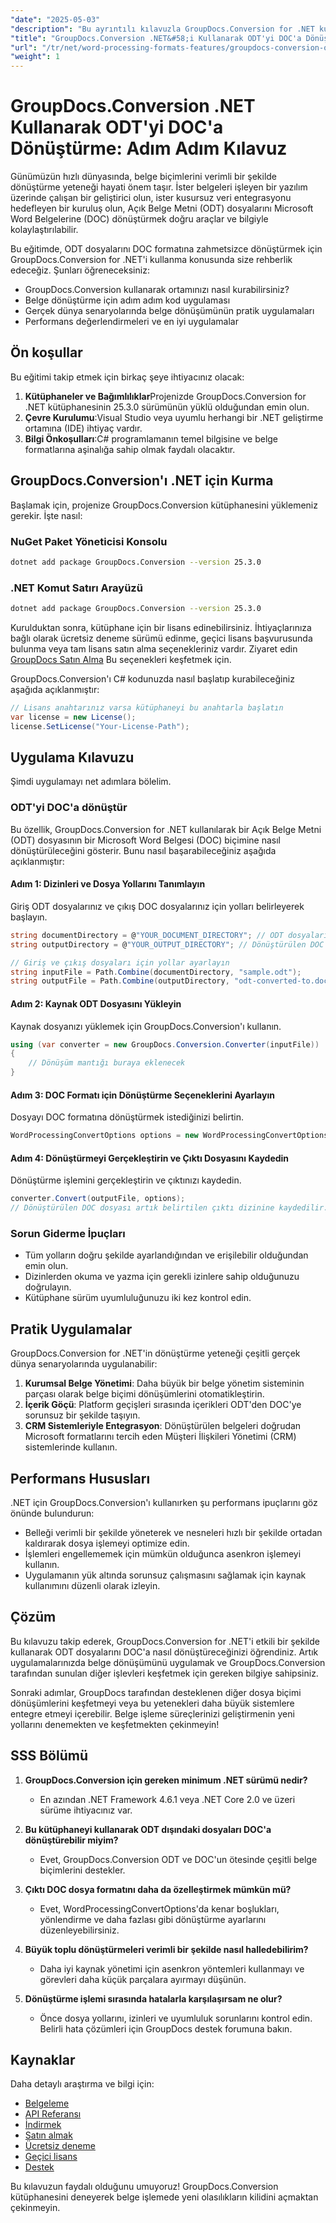 ```yaml
---
"date": "2025-05-03"
"description": "Bu ayrıntılı kılavuzla GroupDocs.Conversion for .NET kullanarak ODT dosyalarını DOC formatına nasıl dönüştüreceğinizi öğrenin. Belge işleme iş akışlarınızı verimli bir şekilde geliştirin."
"title": "GroupDocs.Conversion .NET&#58;i Kullanarak ODT'yi DOC'a Dönüştürme Adım Adım Kılavuz"
"url": "/tr/net/word-processing-formats-features/groupdocs-conversion-odt-to-doc-guide/"
"weight": 1
---
```


# GroupDocs.Conversion .NET Kullanarak ODT'yi DOC'a Dönüştürme: Adım Adım Kılavuz

Günümüzün hızlı dünyasında, belge biçimlerini verimli bir şekilde dönüştürme yeteneği hayati önem taşır. İster belgeleri işleyen bir yazılım üzerinde çalışan bir geliştirici olun, ister kusursuz veri entegrasyonu hedefleyen bir kuruluş olun, Açık Belge Metni (ODT) dosyalarını Microsoft Word Belgelerine (DOC) dönüştürmek doğru araçlar ve bilgiyle kolaylaştırılabilir.

Bu eğitimde, ODT dosyalarını DOC formatına zahmetsizce dönüştürmek için GroupDocs.Conversion for .NET'i kullanma konusunda size rehberlik edeceğiz. Şunları öğreneceksiniz:
- GroupDocs.Conversion kullanarak ortamınızı nasıl kurabilirsiniz?
- Belge dönüştürme için adım adım kod uygulaması
- Gerçek dünya senaryolarında belge dönüşümünün pratik uygulamaları
- Performans değerlendirmeleri ve en iyi uygulamalar

## Ön koşullar
Bu eğitimi takip etmek için birkaç şeye ihtiyacınız olacak:

1. **Kütüphaneler ve Bağımlılıklar**Projenizde GroupDocs.Conversion for .NET kütüphanesinin 25.3.0 sürümünün yüklü olduğundan emin olun.
2. **Çevre Kurulumu**:Visual Studio veya uyumlu herhangi bir .NET geliştirme ortamına (IDE) ihtiyaç vardır.
3. **Bilgi Önkoşulları**:C# programlamanın temel bilgisine ve belge formatlarına aşinalığa sahip olmak faydalı olacaktır.

## GroupDocs.Conversion'ı .NET için Kurma
Başlamak için, projenize GroupDocs.Conversion kütüphanesini yüklemeniz gerekir. İşte nasıl:

### NuGet Paket Yöneticisi Konsolu
```bash
dotnet add package GroupDocs.Conversion --version 25.3.0
```

### .NET Komut Satırı Arayüzü
```bash
dotnet add package GroupDocs.Conversion --version 25.3.0
```

Kurulduktan sonra, kütüphane için bir lisans edinebilirsiniz. İhtiyaçlarınıza bağlı olarak ücretsiz deneme sürümü edinme, geçici lisans başvurusunda bulunma veya tam lisans satın alma seçenekleriniz vardır. Ziyaret edin [GroupDocs Satın Alma](https://purchase.groupdocs.com/buy) Bu seçenekleri keşfetmek için.

GroupDocs.Conversion'ı C# kodunuzda nasıl başlatıp kurabileceğiniz aşağıda açıklanmıştır:

```csharp
// Lisans anahtarınız varsa kütüphaneyi bu anahtarla başlatın
var license = new License();
license.SetLicense("Your-License-Path");
```

## Uygulama Kılavuzu
Şimdi uygulamayı net adımlara bölelim.

### ODT'yi DOC'a dönüştür
Bu özellik, GroupDocs.Conversion for .NET kullanılarak bir Açık Belge Metni (ODT) dosyasının bir Microsoft Word Belgesi (DOC) biçimine nasıl dönüştürüleceğini gösterir. Bunu nasıl başarabileceğiniz aşağıda açıklanmıştır:

#### Adım 1: Dizinleri ve Dosya Yollarını Tanımlayın
Giriş ODT dosyalarınız ve çıkış DOC dosyalarınız için yolları belirleyerek başlayın.

```csharp
string documentDirectory = @"YOUR_DOCUMENT_DIRECTORY"; // ODT dosyalarınızı içeren dizin
string outputDirectory = @"YOUR_OUTPUT_DIRECTORY"; // Dönüştürülen DOC dosyalarının kaydedileceği dizin

// Giriş ve çıkış dosyaları için yollar ayarlayın
string inputFile = Path.Combine(documentDirectory, "sample.odt");
string outputFile = Path.Combine(outputDirectory, "odt-converted-to.doc");
```

#### Adım 2: Kaynak ODT Dosyasını Yükleyin
Kaynak dosyanızı yüklemek için GroupDocs.Conversion'ı kullanın.

```csharp
using (var converter = new GroupDocs.Conversion.Converter(inputFile))
{
    // Dönüşüm mantığı buraya eklenecek
}
```

#### Adım 3: DOC Formatı için Dönüştürme Seçeneklerini Ayarlayın
Dosyayı DOC formatına dönüştürmek istediğinizi belirtin.

```csharp
WordProcessingConvertOptions options = new WordProcessingConvertOptions { Format = GroupDocs.Conversion.FileTypes.WordProcessingFileType.Doc };
```

#### Adım 4: Dönüştürmeyi Gerçekleştirin ve Çıktı Dosyasını Kaydedin
Dönüştürme işlemini gerçekleştirin ve çıktınızı kaydedin.

```csharp
converter.Convert(outputFile, options);
// Dönüştürülen DOC dosyası artık belirtilen çıktı dizinine kaydedilir.
```

### Sorun Giderme İpuçları
- Tüm yolların doğru şekilde ayarlandığından ve erişilebilir olduğundan emin olun.
- Dizinlerden okuma ve yazma için gerekli izinlere sahip olduğunuzu doğrulayın.
- Kütüphane sürüm uyumluluğunuzu iki kez kontrol edin.

## Pratik Uygulamalar
GroupDocs.Conversion for .NET'in dönüştürme yeteneği çeşitli gerçek dünya senaryolarında uygulanabilir:

1. **Kurumsal Belge Yönetimi**: Daha büyük bir belge yönetim sisteminin parçası olarak belge biçimi dönüşümlerini otomatikleştirin.
2. **İçerik Göçü**: Platform geçişleri sırasında içerikleri ODT'den DOC'ye sorunsuz bir şekilde taşıyın.
3. **CRM Sistemleriyle Entegrasyon**: Dönüştürülen belgeleri doğrudan Microsoft formatlarını tercih eden Müşteri İlişkileri Yönetimi (CRM) sistemlerinde kullanın.

## Performans Hususları
.NET için GroupDocs.Conversion'ı kullanırken şu performans ipuçlarını göz önünde bulundurun:
- Belleği verimli bir şekilde yöneterek ve nesneleri hızlı bir şekilde ortadan kaldırarak dosya işlemeyi optimize edin.
- İşlemleri engellememek için mümkün olduğunca asenkron işlemeyi kullanın.
- Uygulamanın yük altında sorunsuz çalışmasını sağlamak için kaynak kullanımını düzenli olarak izleyin.

## Çözüm
Bu kılavuzu takip ederek, GroupDocs.Conversion for .NET'i etkili bir şekilde kullanarak ODT dosyalarını DOC'a nasıl dönüştüreceğinizi öğrendiniz. Artık uygulamalarınızda belge dönüşümünü uygulamak ve GroupDocs.Conversion tarafından sunulan diğer işlevleri keşfetmek için gereken bilgiye sahipsiniz.

Sonraki adımlar, GroupDocs tarafından desteklenen diğer dosya biçimi dönüşümlerini keşfetmeyi veya bu yetenekleri daha büyük sistemlere entegre etmeyi içerebilir. Belge işleme süreçlerinizi geliştirmenin yeni yollarını denemekten ve keşfetmekten çekinmeyin!

## SSS Bölümü
1. **GroupDocs.Conversion için gereken minimum .NET sürümü nedir?**
   - En azından .NET Framework 4.6.1 veya .NET Core 2.0 ve üzeri sürüme ihtiyacınız var.

2. **Bu kütüphaneyi kullanarak ODT dışındaki dosyaları DOC'a dönüştürebilir miyim?**
   - Evet, GroupDocs.Conversion ODT ve DOC'un ötesinde çeşitli belge biçimlerini destekler.

3. **Çıktı DOC dosya formatını daha da özelleştirmek mümkün mü?**
   - Evet, WordProcessingConvertOptions'da kenar boşlukları, yönlendirme ve daha fazlası gibi dönüştürme ayarlarını düzenleyebilirsiniz.

4. **Büyük toplu dönüştürmeleri verimli bir şekilde nasıl halledebilirim?**
   - Daha iyi kaynak yönetimi için asenkron yöntemleri kullanmayı ve görevleri daha küçük parçalara ayırmayı düşünün.

5. **Dönüştürme işlemi sırasında hatalarla karşılaşırsam ne olur?**
   - Önce dosya yollarını, izinleri ve uyumluluk sorunlarını kontrol edin. Belirli hata çözümleri için GroupDocs destek forumuna bakın.

## Kaynaklar
Daha detaylı araştırma ve bilgi için:
- [Belgeleme](https://docs.groupdocs.com/conversion/net/)
- [API Referansı](https://reference.groupdocs.com/conversion/net/)
- [İndirmek](https://releases.groupdocs.com/conversion/net/)
- [Satın almak](https://purchase.groupdocs.com/buy)
- [Ücretsiz deneme](https://releases.groupdocs.com/conversion/net/)
- [Geçici lisans](https://purchase.groupdocs.com/temporary-license/)
- [Destek](https://forum.groupdocs.com/c/conversion/10)

Bu kılavuzun faydalı olduğunu umuyoruz! GroupDocs.Conversion kütüphanesini deneyerek belge işlemede yeni olasılıkların kilidini açmaktan çekinmeyin.